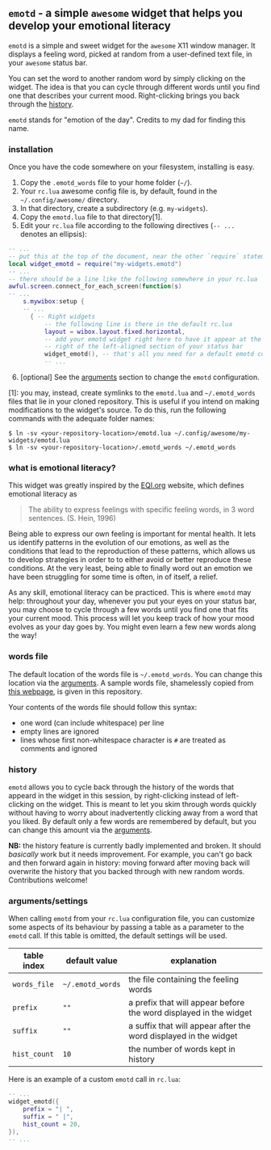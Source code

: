## `emotd` - a simple `awesome` widget that helps you develop your emotional literacy

`emotd` is a simple and sweet widget for the `awesome` X11 window manager. It displays a feeling word, picked at random from a user-defined text file, in your `awesome` status bar.

You can set the word to another random word by simply clicking on the widget. The idea is that you can cycle through different words until you find one that describes your current mood. Right-clicking brings you back through the [history](#history).

`emotd` stands for "emotion of the day". Credits to my dad for finding this name.

### installation

Once you have the code somewhere on your filesystem, installing is easy.
1. Copy the `.emotd_words` file to your home folder (`~/`).
2. Your `rc.lua` awesome config file is, by default, found in the `~/.config/awesome/` directory.
3. In that directory, create a subdirectory (e.g. `my-widgets`).
4. Copy the `emotd.lua` file to that directory[1].
5. Edit your `rc.lua` file according to the following directives (`-- ...` denotes an ellipsis):
  ```lua
  -- ...
  -- put this at the top of the document, near the other `require` statements
  local widget_emotd = require("my-widgets.emotd")
  -- ...
  -- there should be a line like the following somewhere in your rc.lua
  awful.screen.connect_for_each_screen(function(s)
  -- ...
      s.mywibox:setup {
      -- ...
        { -- Right widgets
            -- the following line is there in the default rc.lua
            layout = wibox.layout.fixed.horizontal,
            -- add your emotd widget right here to have it appear at the
            -- right of the left-aligned section of your status bar
            widget_emotd(), -- that's all you need for a default emotd configuration
            -- ...
  ```
6. [optional] See the [arguments](#argumentssettings) section to change the `emotd` configuration.

[1]: you may, instead, create symlinks to the `emotd.lua` and `~/.emotd_words` files that lie in your cloned repository. This is useful if you intend on making modifications to the widget's source. To do this, run the following commands with the adequate folder names:
```
$ ln -sv <your-repository-location>/emotd.lua ~/.config/awesome/my-widgets/emotd.lua
$ ln -sv <your-repository-location>/.emotd_words ~/.emotd_words
```

### what is emotional literacy?

This widget was greatly inspired by the [EQI.org](http://eqi.org/elit.htm) website, which defines emotional literacy as

> The ability to express feelings with specific feeling words, in 3 word sentences. (S. Hein, 1996)

Being able to express our own feeling is important for mental health. It lets us identify patterns in the evolution of our emotions, as well as the conditions that lead to the reproduction of these patterns, which allows us to develop strategies in order to to either avoid or better reproduce these conditions. At the very least, being able to finally word out an emotion we have been struggling for some time is often, in of itself, a relief. 

As any skill, emotional literacy can be practiced. This is where `emotd` may help: throughout your day, whenever you put your eyes on your status bar, you may choose to cycle through a few words until you find one that fits your current mood. This process will let you keep track of how your mood evolves as your day goes by. You might even learn a few new words along the way!

### words file

The default location of the words file is `~/.emotd_words`. You can change this location via the [arguments](#argumentssettings). A sample words file, shamelessly copied from [this webpage](http://www.psychpage.com/learning/library/assess/feelings.html), is given in this repository.

Your contents of the words file should follow this syntax:
- one word (can include whitespace) per line
- empty lines are ignored
- lines whose first non-whitespace character is `#` are treated as comments and ignored

### history

`emotd` allows you to cycle back through the history of the words that appeard in the widget in this session, by right-clicking instead of left-clicking on the widget. This is meant to let you skim through words quickly without having to worry about inadvertently clicking away from a word that you liked. By default only a few words are remembered by default, but you can change this amount via the [arguments](#argumentssettings).

**NB:** the history feature is currently badly implemented and broken. It should *basically* work but it needs improvement. For example, you can't go back and then forward again in history: moving forward after moving back will overwrite the history that you backed through with new random words. Contributions welcome!

### arguments/settings

When calling `emotd` from your `rc.lua` configuration file, you can customize some aspects of its behaviour by passing a table as a parameter to the `emotd` call. If this table is omitted, the default settings will be used.

| table index | default value | explanation |
| ----------- | ------------- | ----------- |
| `words_file` |  `~/.emotd_words` | the file containing the feeling words |
| `prefix` | `""` | a prefix that will appear before the word displayed in the widget |
| `suffix` | `""` | a suffix that will appear after the word displayed in the widget |
| `hist_count` | `10` | the number of words kept in history |

Here is an example of a custom `emotd` call in `rc.lua`:
```lua
-- ...
widget_emotd({
    prefix = "| ",
    suffix = " |",
    hist_count = 20,
}),
-- ...
```
